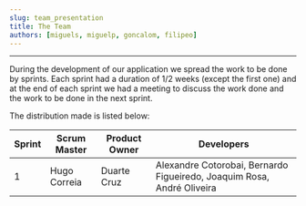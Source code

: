 ```yaml
---
slug: team_presentation
title: The Team
authors: [miguels, miguelp, goncalom, filipeo]
---
```


---

During the development of our application we spread the work to be done by sprints. Each sprint had a duration of 1/2 weeks (except the first one) and at the end of each sprint we had a meeting to discuss the work done and the work to be done in the next sprint.

The distribution made is listed below:

| Sprint | Scrum Master        | Product Owner       | Developers                                                             |
| ------ | ------------------- | ------------------- | ---------------------------------------------------------------------- |
| 1      | Hugo Correia        | Duarte Cruz         | Alexandre Cotorobai, Bernardo Figueiredo, Joaquim Rosa, André Oliveira |
